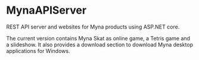 # MynaAPIServer
REST API server and websites for Myna products using ASP.NET core.

The current version contains Myna Skat as online game, a Tetris game and a slideshow.
It also provides a download section to download Myna desktop applications for Windows.


